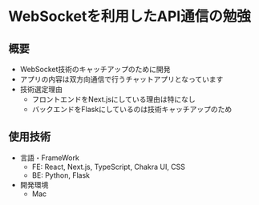 # WebSocketを利用したAPI通信の勉強

## 概要

- WebSocket技術のキャッチアップのために開発
- アプリの内容は双方向通信で行うチャットアプリとなっています
- 技術選定理由
  - フロントエンドをNext.jsにしている理由は特になし
  - バックエンドをFlaskにしているのは技術キャッチアップのため

## 使用技術

- 言語・FrameWork
  - FE: React, Next.js, TypeScript, Chakra UI, CSS
  - BE: Python, Flask
- 開発環境
  - Mac

